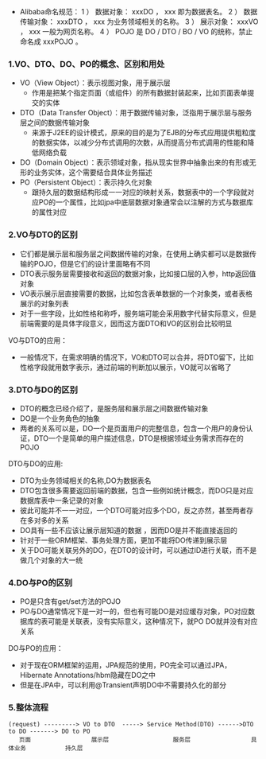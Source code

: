 - Alibaba命名规范：
1 ） 数据对象： xxxDO ， xxx 即为数据表名。
2 ） 数据传输对象： xxxDTO ， xxx 为业务领域相关的名称。
3 ） 展示对象： xxxVO ， xxx 一般为网页名称。
4 ） POJO 是 DO / DTO / BO / VO 的统称，禁止命名成 xxxPOJO 。

### 1.VO、DTO、DO、PO的概念、区别和用处
- VO（View Object）：表示视图对象，用于展示层
    - 作用是把某个指定页面（或组件）的所有数据封装起来，比如页面表单提交的实体 
- DTO（Data Transfer Object）：用于数据传输对象，泛指用于展示层与服务层之间的数据传输对象
    - 来源于J2EE的设计模式，原来的目的是为了EJB的分布式应用提供粗粒度的数据实体，以减少分布式调用的次数，从而提高分布式调用的性能和降低网络负载 
- DO（Domain Object）：表示领域对象，指从现实世界中抽象出来的有形或无形的业务实体，这个需要结合具体业务描述
- PO（Persistent Object）：表示持久化对象
    - 跟持久层的数据结构形成一一对应的映射关系，数据表中的一个字段就对应PO的一个属性，比如jpa中底层数据对象通常会以注解的方式与数据库的属性对应
    

### 2.VO与DTO的区别
- 它们都是展示层和服务层之间数据传输的对象，在使用上确实都可以是数据传输的POJO，但是它们的设计里面略有不同
- DTO表示服务层需要接收和返回的数据对象，比如接口层的入参，http返回值对象
- VO表示展示层直接需要的数据，比如包含表单数据的一个对象类，或者表格展示的对象列表
- 对于一些字段，比如性格和称呼，服务端可能会采用数字代替实际意义，但是前端需要的是具体字段意义，因而这方面DTO和VO的区别会比较明显


VO与DTO的应用：
- 一般情况下，在需求明确的情况下，VO和DTO可以合并，将DTO留下，比如性格字段就用数字表示，通过前端的判断加以展示，VO就可以省略了
 

### 3.DTO与DO的区别
- DTO的概念已经介绍了，是服务层和展示层之间数据传输对象
- DO是一个业务角色的抽象
- 两者的关系可以是，DO一个是页面用户的完整信息，包含一个用户的身份认证，DTO一个是简单的用户描述信息，DTO是根据领域业务需求而存在的POJO

DTO与DO的应用:
- DTO为业务领域相关的名称,DO为数据表名
- DTO包含很多需要返回前端的数据，包含一些例如统计概念，而DO只是对应数据库表中一条记录的对象
- 彼此可能并不一一对应，一个DTO可能对应多个DO，反之亦然，甚至两者存在多对多的关系
- DO具有一些不应该让展示层知道的数据 ，因而DO是并不能直接返回的
- 针对于一些ORM框架、事务处理方面，更加不能将DO传递到展示层
- 关于DO可能关联另外的DO，在DTO的设计时，可以通过ID进行关联，而不是做几个对象的大一统

### 4.DO与PO的区别
- PO是只含有get/set方法的POJO
- PO与DO通常情况下是一对一的，但也有可能DO是对应缓存对象，PO对应数据库的表可能是关联表，没有实际意义，这种情况下，就PO DO就并没有对应关系

DO与PO的应用：
- 对于现在ORM框架的运用，JPA规范的使用，PO完全可以通过JPA，Hibernate Annotations/hbm隐藏在DO之中
- 但是在JPA中，可以利用@Transient声明DO中不需要持久化的部分


### 5.整体流程
```text
(request) ---------> VO to DTO  -----> Service Method(DTO) ------>DTO to DO -------> DO to PO
   页面                 展示层                  服务层                 具体业务           持久层

```